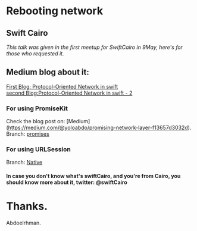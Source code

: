 # Rebooting network

## Swift Cairo
<I>This talk was given in the first meetup for SwiftCairo in 9May, here's for those who requested it. </I>

## Medium blog about it: 
[First Blog: Protocol-Oriented Network in swift](https://medium.com/@yoloabdo/protocol-oriented-ios-network-layer-422575314cc2)
<br>
[second Blog:Protocol-Oriented Network in swift - 2](https://blog.usejournal.com/protocol-oriented-network-part-2-921fb89af3a1)


### For using PromiseKit
Check the blog post on: [Medium] (https://medium.com/@yoloabdo/promising-network-layer-f13657d3032d).
<br>
Branch: [promises](https://github.com/Yoloabdo/RebootingNetwork/tree/promises)

### For using URLSession
Branch: [Native](https://github.com/Yoloabdo/RebootingNetwork/tree/Native)

#### In case you don't know what's swiftCairo, and you're from Cairo, you should know more about it, twitter: @swiftCairo

</I>

# Thanks.
Abdoelrhman.
